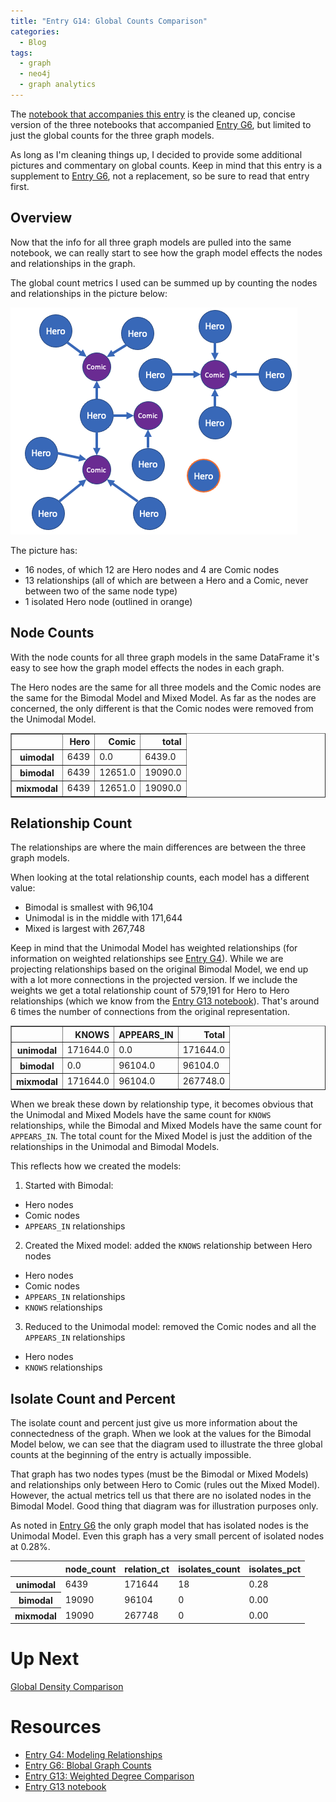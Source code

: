 ```yaml
---
title: "Entry G14: Global Counts Comparison"
categories:
  - Blog
tags:
  - graph
  - neo4j
  - graph analytics
---
```


The [notebook that accompanies this entry](https://github.com/julielinx/datascience_diaries/blob/master/graph/14_nb_global_counts_comparison.ipynb) is the cleaned up, concise version of the three notebooks that accompanied [Entry G6](https://julielinx.github.io/blog/g06_global_counts/), but limited to just the global counts for the three graph models. 

As long as I'm cleaning things up, I decided to provide some additional pictures and commentary on global counts. Keep in mind that this entry is a supplement to [Entry G6](https://julielinx.github.io/blog/g06_global_counts/), not a replacement, so be sure to read that entry first.

## Overview

Now that the info for all three graph models are pulled into the same notebook, we can really start to see how the graph model effects the nodes and relationships in the graph.

The global count metrics I used can be summed up by counting the nodes and relationships in the picture below:

<img src='https://github.com/julielinx/datascience_diaries/blob/master/graph/images/global_counts.png?raw=true'>

The picture has:

- 16 nodes, of which 12 are Hero nodes and 4 are Comic nodes
- 13 relationships (all of which are between a Hero and a Comic, never between two of the same node type)
- 1 isolated Hero node (outlined in orange)

## Node Counts

With the node counts for all three graph models in the same DataFrame it's easy to see how the graph model effects the nodes in each graph.

The Hero nodes are the same for all three models and the Comic nodes are the same for the Bimodal Model and Mixed Model. As far as the nodes are concerned, the only different is that the Comic nodes were removed from the Unimodal Model.

<div>
<style scoped>
    .dataframe tbody tr th:only-of-type {
        vertical-align: middle;
    }

    .dataframe tbody tr th {
        vertical-align: top;
    }

    .dataframe thead th {
        text-align: right;
    }
</style>
<table border="1" class="dataframe">
  <thead>
    <tr style="text-align: right;">
      <th></th>
      <th>Hero</th>
      <th>Comic</th>
      <th>total</th>
    </tr>
  </thead>
  <tbody>
    <tr>
      <th>uimodal</th>
      <td>6439</td>
      <td>0.0</td>
      <td>6439.0</td>
    </tr>
    <tr>
      <th>bimodal</th>
      <td>6439</td>
      <td>12651.0</td>
      <td>19090.0</td>
    </tr>
    <tr>
      <th>mixmodal</th>
      <td>6439</td>
      <td>12651.0</td>
      <td>19090.0</td>
    </tr>
  </tbody>
</table>
</div>

## Relationship Count

The relationships are where the main differences are between the three graph models.

When looking at the total relationship counts, each model has a different value:

- Bimodal is smallest with 96,104
- Unimodal is in the middle with 171,644
- Mixed is largest with 267,748

Keep in mind that the Unimodal Model has weighted relationships (for information on weighted relationships see [Entry G4](https://julielinx.github.io/blog/g04_graph_model_rels/)). While we are projecting relationships based on the original Bimodal Model, we end up with a lot more connections in the projected version. If we include the weights we get a total relationship count of 579,191 for Hero to Hero relationships (which we know from the [Entry G13 notebook](https://github.com/julielinx/datascience_diaries/blob/master/graph/13a_nb_weighted_degree_comparison.ipynb)). That's around 6 times the number of connections from the original representation.

<div>
<style scoped>
    .dataframe tbody tr th:only-of-type {
        vertical-align: middle;
    }

    .dataframe tbody tr th {
        vertical-align: top;
    }

    .dataframe thead th {
        text-align: right;
    }
</style>
<table border="1" class="dataframe">
  <thead>
    <tr style="text-align: right;">
      <th></th>
      <th>KNOWS</th>
      <th>APPEARS_IN</th>
      <th>Total</th>
    </tr>
  </thead>
  <tbody>
    <tr>
      <th>unimodal</th>
      <td>171644.0</td>
      <td>0.0</td>
      <td>171644.0</td>
    </tr>
    <tr>
      <th>bimodal</th>
      <td>0.0</td>
      <td>96104.0</td>
      <td>96104.0</td>
    </tr>
    <tr>
      <th>mixmodal</th>
      <td>171644.0</td>
      <td>96104.0</td>
      <td>267748.0</td>
    </tr>
  </tbody>
</table>
</div>

When we break these down by relationship type, it becomes obvious that the Unimodal and Mixed Models have the same count for `KNOWS` relationships, while the Bimodal and Mixed Models have the same count for `APPEARS_IN`. The total count for the Mixed Model is just the addition of the relationships in the Unimodal and Bimodal Models.

This reflects how we created the models:

1. Started with Bimodal:
  - Hero nodes
  - Comic nodes
  - `APPEARS_IN` relationships
2. Created the Mixed model: added the `KNOWS` relationship between Hero nodes
  - Hero nodes
  - Comic nodes
  - `APPEARS_IN` relationships
  - `KNOWS` relationships
3. Reduced to the Unimodal model: removed the Comic nodes and all the `APPEARS_IN` relationships
  - Hero nodes
  - `KNOWS` relationships

## Isolate Count and Percent

The isolate count and percent just give us more information about the connectedness of the graph. When we look at the values for the Bimodal Model below, we can see that the diagram used to illustrate the three global counts at the beginning of the entry is actually impossible.

That graph has two nodes types (must be the Bimodal or Mixed Models) and relationships only between Hero to Comic (rules out the Mixed Model). However, the actual metrics tell us that there are no isolated nodes in the Bimodal Model. Good thing that diagram was for illustration purposes only.

As noted in [Entry G6](https://julielinx.github.io/blog/g06_global_counts/) the only graph model that has isolated nodes is the Unimodal Model. Even this graph has a very small percent of isolated nodes at 0.28%.

<table class="dataframe">
  <thead>
    <tr style="text-align: right;">
      <th></th>
      <th>node_count</th>
      <th>relation_ct</th>
      <th>isolates_count</th>
      <th>isolates_pct</th>
    </tr>
  </thead>
  <tbody>
    <tr>
      <th>unimodal</th>
      <td>6439</td>
      <td>171644</td>
      <td>18</td>
      <td>0.28</td>
    </tr>
    <tr>
      <th>bimodal</th>
      <td>19090</td>
      <td>96104</td>
      <td>0</td>
      <td>0.00</td>
    </tr>
    <tr>
      <th>mixmodal</th>
      <td>19090</td>
      <td>267748</td>
      <td>0</td>
      <td>0.00</td>
    </tr>
  </tbody>
</table>

# Up Next

[Global Density Comparison](https://julielinx.github.io/blog/g15_global_density_comparison)

# Resources

- [Entry G4: Modeling Relationships](https://julielinx.github.io/blog/g04_graph_model_rels/)
- [Entry G6: Blobal Graph Counts](https://julielinx.github.io/blog/g06_global_counts/)
- [Entry G13: Weighted Degree Comparison](https://julielinx.github.io/blog/g13_weighted_degree_comparison/)
- [Entry G13 notebook](https://github.com/julielinx/datascience_diaries/blob/master/graph/13a_nb_weighted_degree_comparison.ipynb)
